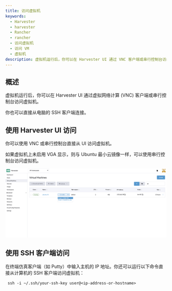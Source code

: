 ```yaml
---
title: 访问虚拟机
keywords:
  - Harvester
  - harvester
  - Rancher
  - rancher
  - 访问虚拟机
  - 访问 VM
  - 虚拟机
description: 虚拟机运行后，你可以在 Harvester UI 通过 VNC 客户端或串行控制台访问虚拟机。
---
```


## 概述

虚拟机运行后，你可以在 Harvester UI 通过虚拟网络计算 (VNC) 客户端或串行控制台访问虚拟机。

你也可以直接从电脑的 SSH 客户端连接。

## 使用 Harvester UI 访问

你可以使用 VNC 或串行控制台直接从 UI 访问虚拟机。

如果虚拟机上未启用 VGA 显示，则与 Ubuntu 最小云镜像一样，可以使用串行控制台访问虚拟机。

![](../assets/access-to-vm.png)

## 使用 SSH 客户端访问

在终端仿真客户端（如 Putty）中输入主机的 IP 地址。你还可以运行以下命令直接从计算机的 SSH 客户端访问虚拟机：

```
 ssh -i ~/.ssh/your-ssh-key user@<ip-address-or-hostname>
```
